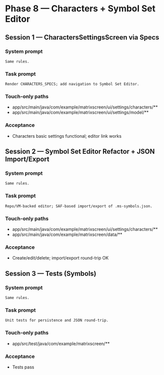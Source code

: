 # Phase 8 — Characters + Symbol Set Editor

## Session 1 — CharactersSettingsScreen via Specs

### System prompt

```
Same rules.
```

### Task prompt

```
Render CHARACTERS_SPECS; add navigation to Symbol Set Editor.
```

### Touch-only paths

- app/src/main/java/com/example/matrixscreen/ui/settings/characters/**
- app/src/main/java/com/example/matrixscreen/ui/settings/model/**

### Acceptance

- Characters basic settings functional; editor link works

## Session 2 — Symbol Set Editor Refactor + JSON Import/Export

### System prompt

```
Same rules.
```

### Task prompt

```
Repo/VM-backed editor; SAF-based import/export of .ms-symbols.json.
```

### Touch-only paths

- app/src/main/java/com/example/matrixscreen/ui/settings/characters/**
- app/src/main/java/com/example/matrixscreen/data/**

### Acceptance

- Create/edit/delete; import/export round-trip OK

## Session 3 — Tests (Symbols)

### System prompt

```
Same rules.
```

### Task prompt

```
Unit tests for persistence and JSON round-trip.
```

### Touch-only paths

- app/src/test/java/com/example/matrixscreen/**

### Acceptance

- Tests pass
